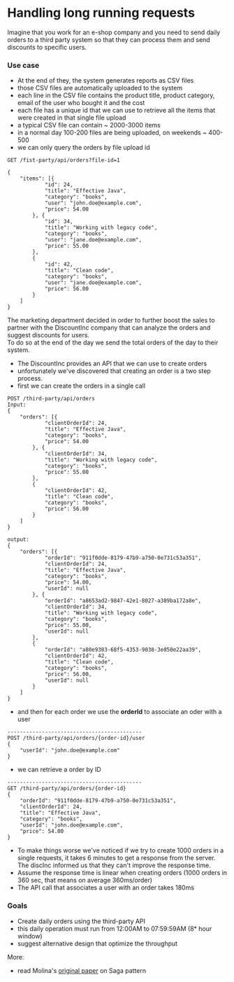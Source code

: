 # Handling long running requests

Imagine that you work for an e-shop company and you need to send
daily orders to a third party system so that they can process them 
and send discounts to specific users.

### Use case
- At the end of they, the system generates reports as CSV files
- those CSV files are automatically uploaded to the system
- each line in the CSV file contains the product title,
product category, email of the user who bought it and the cost
- each file has a unique id that we can use to retrieve 
all the items that were created in that single file upload
- a typical CSV file can contain ~ 2000-3000 items
- in a normal day 100-200 files are being uploaded,
on weekends ~ 400-500
- we can only query the orders by file upload id
```
GET /fist-party/api/orders?file-id=1

{
	"items": [{
			"id": 24,
			"title": "Effective Java",
			"category": "books",
			"user": "john.doe@example.com",
			"price": 54.00
		}, {
			"id": 34,
			"title": "Working with legacy code",
			"category": "books",
			"user": "jane.doe@example.com",
			"price": 55.00
		},
		{
			"id": 42,
			"title": "Clean code",
			"category": "books",
			"user": "jane.doe@example.com",
			"price": 56.00
		}
	]
}
```

The marketing department decided in order to further boost 
the sales to partner with the DiscountInc company that can 
analyze the orders  and suggest discounts for users.  
To do so at the end of the day we send the total orders 
of the day to their system.

- The DiscountInc provides an API that we can use to create orders
- unfortunately we've discovered that creating an order is a two step process.
- first we can create the orders in a single call

```
POST /third-party/api/orders
Input:
{
	"orders": [{
			"clientOrderId": 24,
			"title": "Effective Java",
			"category": "books",
			"price": 54.00
		}, {
			"clientOrderId": 34,
			"title": "Working with legacy code",
			"category": "books",
			"price": 55.00
		},
		{
			"clientOrderId": 42,
			"title": "Clean code",
			"category": "books",
			"price": 56.00
		}
	]
}

output:
{
	"orders": [{
			"orderId": "911f0dde-8179-47b9-a750-0e731c53a351",
			"clientOrderId": 24,
			"title": "Effective Java",
			"category": "books",
			"price": 54.00,
			"userId": null
		}, {
			"orderId": "a8653ad2-9847-42e1-8027-a389ba172a8e",
			"clientOrderId": 34,
			"title": "Working with legacy code",
			"category": "books",
			"price": 55.00,
			"userId": null
		},
		{
			"orderId": "a80e9383-68f5-4353-9038-3e850e22aa39",
			"clientOrderId": 42,
			"title": "Clean code",
			"category": "books",
			"price": 56.00,
			"userId": null
		}
	]
}
```
- and then for each order we use the __orderId__ to associate an oder with a user
```
-------------------------------------------
POST /third-party/api/orders/{order-id}/user
{
    "userId": "john.doe@example.com"
}
```
- we can retrieve a order by ID
```
-------------------------------------------
GET /third-party/api/orders/{order-id}
{
    "orderId": "911f0dde-8179-47b9-a750-0e731c53a351",
    "clientOrderId": 24,
    "title": "Effective Java",
    "category": "books",
    "userId": "john.doe@example.com",
    "price": 54.00
}
```

- To make things worse we've noticed if we try to create 1000
orders in a single requests,
it takes 6 minutes to get a response from the server.
The discInc informed us that they can't improve the response time.
- Assume the response time is linear when creating orders 
(1000 orders in 360 sec, that means on average 360ms/order) 
- The API call that associates a user with an order takes 180ms

### Goals
- Create daily orders using the third-party API
- this daily operation must run from 12:00AM to 07:59:59AM (8* hour window)
- suggest alternative design that optimize the throughput

More:
- read Molina's [original paper](https://www.cs.cornell.edu/andru/cs711/2002fa/reading/sagas.pdf)
on Saga pattern
